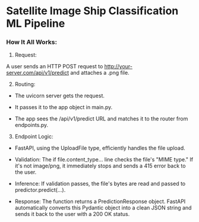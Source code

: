 # Satellite Image Ship Classification ML Pipeline



### How It All Works:

1. Request: 

A user sends an HTTP POST request to http://your-server.com/api/v1/predict and attaches a .png file.

2. Routing:

- The uvicorn server gets the request.

- It passes it to the app object in main.py.

- The app sees the /api/v1/predict URL and matches it to the router from endpoints.py.

3. Endpoint Logic:

- FastAPI, using the UploadFile type, efficiently handles the file upload.

- Validation: The if file.content_type... line checks the file's "MIME type." If it's not image/png, it immediately stops and sends a 415 error back to the user.

- Inference: If validation passes, the file's bytes are read and passed to predictor.predict(...).

- Response: The function returns a PredictionResponse object. FastAPI automatically converts this Pydantic object into a clean JSON string and sends it back to the user with a 200 OK status.


